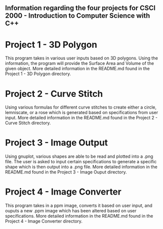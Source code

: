 ## Information regarding the four projects for CSCI 2000 - Introduction to Computer Science with C++

# Project 1 - 3D Polygon

This program takes in various user inputs based on 3D polygons. Using the information, the program will provide the Surface Area and Volume of the given object. More detailed information in the README.md found in the Project 1 - 3D Polygon directory.

# Project 2 - Curve Stitch

Using various formulas for different curve stitches to create either a circle, lemniscate, or a rose which is generated based on specifications from user input. More detailed information in the README.md found in the Project 2 - Curve Stitch directory.

# Project 3 - Image Output

Using gnuplot, various shapes are able to be read and plotted into a .png file. The user is asked to input certain specifications to generate a specific shape which is then output into a .png file. More detailed information in the README.md found in the Project 3 - Image Ouput directory.

# Project 4 - Image Converter

This program takes in a ppm image, converts it based on user input, and ouputs a new .ppm image which has been altered based on user specifications. More detailed information in the README.md found in the Project 4 - Image Converter directory.
